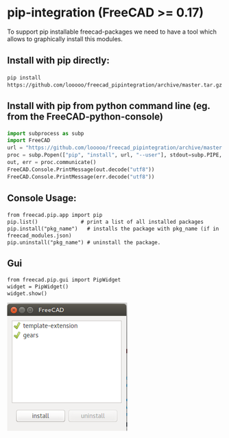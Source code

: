 # pip-integration (FreeCAD >= 0.17)

To support pip installable freecad-packages we need to have a tool which allows to graphically install this modules.


## Install with pip directly:

`pip install https://github.com/looooo/freecad_pipintegration/archive/master.tar.gz`

## Install with pip from python command line (eg. from the FreeCAD-python-console)

```python
import subprocess as subp
import FreeCAD
url = "https://github.com/looooo/freecad_pipintegration/archive/master.tar.gz"
proc = subp.Popen(["pip", "install", url, "--user"], stdout=subp.PIPE, stderr=subp.PIPE)
out, err = proc.communicate()
FreeCAD.Console.PrintMessage(out.decode("utf8"))
FreeCAD.Console.PrintMessage(err.decode("utf8"))
```

## Console Usage:

```
from freecad.pip.app import pip
pip.list()              # print a list of all installed packages
pip.install("pkg_name")   # installs the package with pkg_name (if in freecad_modules.json)
pip.uninstall("pkg_name") # uninstall the package.
```

## Gui

```
from freecad.pip.gui import PipWidget
widget = PipWidget()
widget.show()
```

![pip_gui_tool](docs/pip_gui_tool.png)


